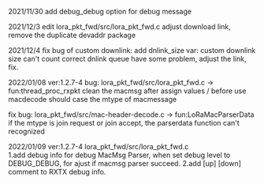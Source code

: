 2021/11/30
add debug_debug option for debug message

2021/12/3
edit lora_pkt_fwd/src/lora_pkt_fwd.c 
adjust download link, remove the duplicate devaddr package

2021/12/4
fix bug of custom downlink:
add dnlink_size var: custom downlink size can't count correct 
dnlink queue have some problem, adjust the link, fix.

2022/01/08  ver:1.2.7-4
bug: lora_pkt_fwd/src/lora_pkt_fwd.c -> fun:thread_proc_rxpkt
clean the macmsg after assign values / before use
macdecode should case the mtype of macmessage

fix bug: lora_pkt_fwd/src/mac-header-decode.c -> fun:LoRaMacParserData
if the mtype is join request or join accept, the parserdata function can't recognized 

2022/01/09  ver:1.2.7-4
lora_pkt_fwd/src/lora_pkt_fwd.c  
1.add debug info for debug MacMsg Parser, when set debug level to DEBUG_DEBUG,
for ajust if macmsg parser succeed.
2.add [up] [down] comment to RXTX debug info. 

